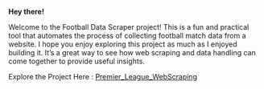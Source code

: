 **Hey there!**

Welcome to the Football Data Scraper project! This is a fun and practical tool that automates the process of collecting football match data from a website. I hope you enjoy exploring this project as much as I enjoyed building it. It’s a great way to see how web scraping and data handling can come together to provide useful insights.

Explore the Project Here : [Premier_League_WebScraping](/Scraping_Dynamic_websites(premier_league).ipynb)
